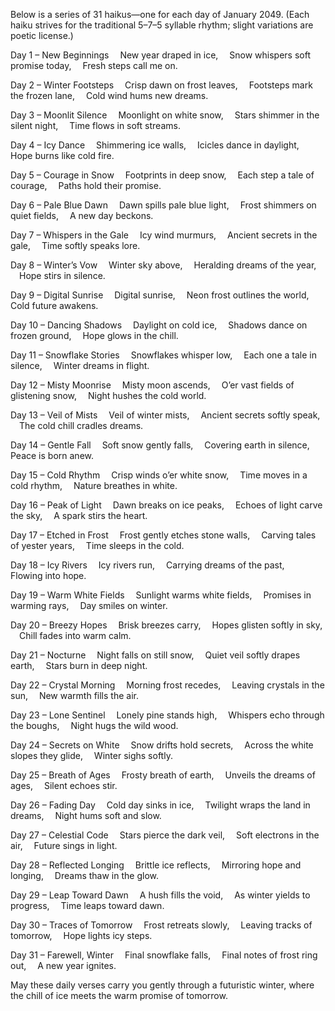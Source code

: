 Below is a series of 31 haikus—one for each day of January 2049. (Each haiku strives for the traditional 5–7–5 syllable rhythm; slight variations are poetic license.)

Day 1 – New Beginnings
 New year draped in ice,
 Snow whispers soft promise today,
 Fresh steps call me on.

Day 2 – Winter Footsteps
 Crisp dawn on frost leaves,
 Footsteps mark the frozen lane,
 Cold wind hums new dreams.

Day 3 – Moonlit Silence
 Moonlight on white snow,
 Stars shimmer in the silent night,
 Time flows in soft streams.

Day 4 – Icy Dance
 Shimmering ice walls,
 Icicles dance in daylight,
 Hope burns like cold fire.

Day 5 – Courage in Snow
 Footprints in deep snow,
 Each step a tale of courage,
 Paths hold their promise.

Day 6 – Pale Blue Dawn
 Dawn spills pale blue light,
 Frost shimmers on quiet fields,
 A new day beckons.

Day 7 – Whispers in the Gale
 Icy wind murmurs,
 Ancient secrets in the gale,
 Time softly speaks lore.

Day 8 – Winter’s Vow
 Winter sky above,
 Heralding dreams of the year,
 Hope stirs in silence.

Day 9 – Digital Sunrise
 Digital sunrise,
 Neon frost outlines the world,
 Cold future awakens.

Day 10 – Dancing Shadows
 Daylight on cold ice,
 Shadows dance on frozen ground,
 Hope glows in the chill.

Day 11 – Snowflake Stories
 Snowflakes whisper low,
 Each one a tale in silence,
 Winter dreams in flight.

Day 12 – Misty Moonrise
 Misty moon ascends,
 O’er vast fields of glistening snow,
 Night hushes the cold world.

Day 13 – Veil of Mists
 Veil of winter mists,
 Ancient secrets softly speak,
 The cold chill cradles dreams.

Day 14 – Gentle Fall
 Soft snow gently falls,
 Covering earth in silence,
 Peace is born anew.

Day 15 – Cold Rhythm
 Crisp winds o’er white snow,
 Time moves in a cold rhythm,
 Nature breathes in white.

Day 16 – Peak of Light
 Dawn breaks on ice peaks,
 Echoes of light carve the sky,
 A spark stirs the heart.

Day 17 – Etched in Frost
 Frost gently etches stone walls,
 Carving tales of yester years,
 Time sleeps in the cold.

Day 18 – Icy Rivers
 Icy rivers run,
 Carrying dreams of the past,
 Flowing into hope.

Day 19 – Warm White Fields
 Sunlight warms white fields,
 Promises in warming rays,
 Day smiles on winter.

Day 20 – Breezy Hopes
 Brisk breezes carry,
 Hopes glisten softly in sky,
 Chill fades into warm calm.

Day 21 – Nocturne
 Night falls on still snow,
 Quiet veil softly drapes earth,
 Stars burn in deep night.

Day 22 – Crystal Morning
 Morning frost recedes,
 Leaving crystals in the sun,
 New warmth fills the air.

Day 23 – Lone Sentinel
 Lonely pine stands high,
 Whispers echo through the boughs,
 Night hugs the wild wood.

Day 24 – Secrets on White
 Snow drifts hold secrets,
 Across the white slopes they glide,
 Winter sighs softly.

Day 25 – Breath of Ages
 Frosty breath of earth,
 Unveils the dreams of ages,
 Silent echoes stir.

Day 26 – Fading Day
 Cold day sinks in ice,
 Twilight wraps the land in dreams,
 Night hums soft and slow.

Day 27 – Celestial Code
 Stars pierce the dark veil,
 Soft electrons in the air,
 Future sings in light.

Day 28 – Reflected Longing
 Brittle ice reflects,
 Mirroring hope and longing,
 Dreams thaw in the glow.

Day 29 – Leap Toward Dawn
 A hush fills the void,
 As winter yields to progress,
 Time leaps toward dawn.

Day 30 – Traces of Tomorrow
 Frost retreats slowly,
 Leaving tracks of tomorrow,
 Hope lights icy steps.

Day 31 – Farewell, Winter
 Final snowflake falls,
 Final notes of frost ring out,
 A new year ignites.

May these daily verses carry you gently through a futuristic winter, where the chill of ice meets the warm promise of tomorrow.
